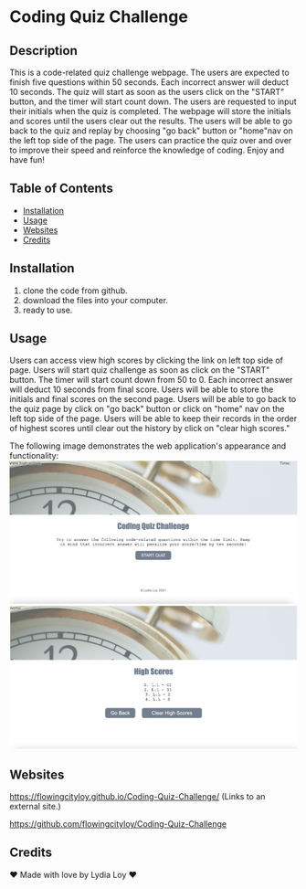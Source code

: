 # Coding Quiz Challenge

## Description

This is a code-related quiz challenge webpage. The users are expected to finish five questions within 50 seconds. Each incorrect answer will deduct 10 seconds. The quiz will start as soon as the users click on the "START" button, and the timer will start count down. The users are requested to input their initials when the quiz is completed. The webpage will store the initials and scores until the users clear out the results. The users will be able to go back to the quiz and replay by choosing "go back" button or "home"nav on the left top side of the page. The users can practice the quiz over and over to improve their speed and reinforce the knowledge of coding.
Enjoy and have fun!


## Table of Contents

* [Installation](#Installation)
* [Usage](#Usage)
* [Websites](#Websites)
* [Credits](#Credits)


## Installation

1. clone the code from github.
2. download the files into your computer.
3. ready to use.

## Usage

Users can access view high scores by clicking the link on left top side of page. 
Users will start quiz challenge as soon as click on the "START" button.
The timer will start count down from 50 to 0. Each incorrect answer will deduct 10 seconds from final score.
Users will be able to store the initials and final scores on the second page.
Users will be able to go back to the quiz page by click on "go back" button or click on "home" nav on the left top side of the page.
Users will be able to keep their records in the order of highest scores until clear out the history by click on "clear high scores."

The following image demonstrates the web application's appearance and functionality:
<img src="./assets/css/image/page1.png" alt="screenshot main page"/>
<img src="./assets/css/image/page2.png" alt="screenshot highscore page"/>


## Websites

 https://flowingcityloy.github.io/Coding-Quiz-Challenge/ (Links to an external site.)

https://github.com/flowingcityloy/Coding-Quiz-Challenge


## Credits

❤️ Made with love by Lydia Loy ❤️
